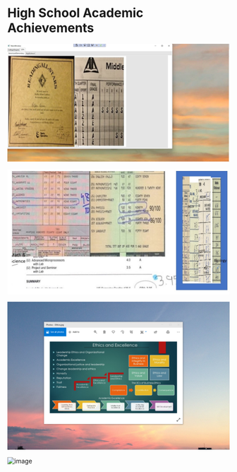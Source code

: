 # High School Academic Achievements

![image](AmericanElementary.jpg)

![image](HighSchoolGradesaIndia.jpg)

![image](EthicsandExcellence.png)

![image]()

